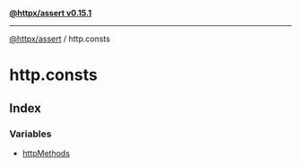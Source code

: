 [**@httpx/assert v0.15.1**](../README.md)

***

[@httpx/assert](../README.md) / http.consts

# http.consts

## Index

### Variables

- [httpMethods](variables/httpMethods.md)
